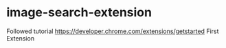 # image-search-extension
Followed tutorial https://developer.chrome.com/extensions/getstarted
First Extension
